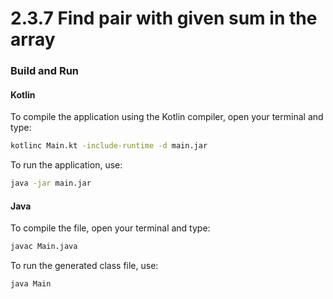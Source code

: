 # 2.3.7 Find pair with given sum in the array

### Build and Run

#### Kotlin

To compile the application using the Kotlin compiler, open your terminal and type:
```bash
kotlinc Main.kt -include-runtime -d main.jar
```

To run the application, use:
```bash
java -jar main.jar
```

#### Java

To compile the file, open your terminal and type:
```bash
javac Main.java
```

To run the generated class file, use:
```bash
java Main
```

